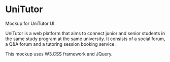 # UniTutor

Mockup for UniTutor UI

UniTutor is a web platform that aims to connect junior and senior students in the same study program at the same university.
It consists of a social forum, a Q&A forum and a tutoring session booking service.

This mockup uses W3.CSS framework and JQuery.
